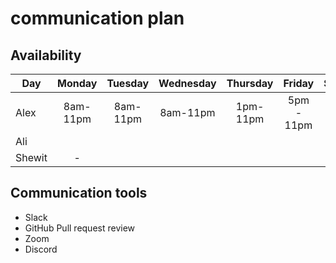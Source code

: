 # communication plan

## Availability

| Day    |  Monday  | Tuesday  | Wednesday | Thursday |   Friday   |  Saturday  |
| ------ | :------: | :------: | :-------: | :------: | :--------: | :--------: |
| Alex   | 8am-11pm | 8am-11pm | 8am-11pm  | 1pm-11pm | 5pm - 11pm | 8am - 11pm |
| Ali    |          |          |           |          |            |            |
| Shewit |    -     |          |           |          |            |            |

## Communication tools

- Slack
- GitHub Pull request review
- Zoom
- Discord
